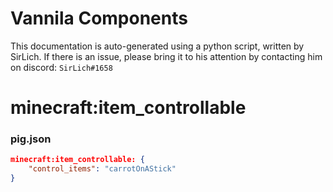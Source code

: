 # Vannila Components
This documentation is auto-generated using a python script, written by SirLich. If there is an issue, please bring it to his attention by contacting him on discord: `SirLich#1658`

# minecraft:item_controllable
### pig.json
```JSON
minecraft:item_controllable: {
    "control_items": "carrotOnAStick"
}
```

